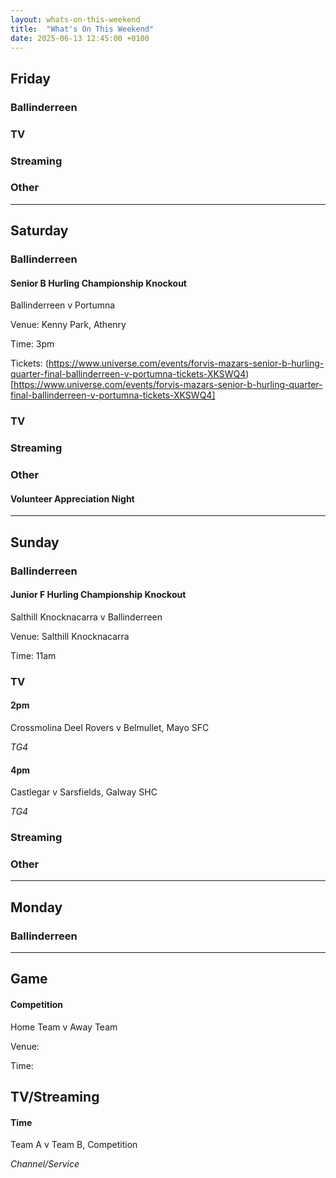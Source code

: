 ```yaml
---
layout: whats-on-this-weekend
title:  "What's On This Weekend"
date: 2025-06-13 12:45:00 +0100
---
```


## Friday

### Ballinderreen

### TV

### Streaming

### Other

---

## Saturday

### Ballinderreen

#### Senior B Hurling Championship Knockout

Ballinderreen v Portumna

Venue: Kenny Park, Athenry

Time: 3pm

Tickets: (https://www.universe.com/events/forvis-mazars-senior-b-hurling-quarter-final-ballinderreen-v-portumna-tickets-XKSWQ4)[https://www.universe.com/events/forvis-mazars-senior-b-hurling-quarter-final-ballinderreen-v-portumna-tickets-XKSWQ4]


### TV

### Streaming

### Other

#### Volunteer Appreciation Night



---

## Sunday

### Ballinderreen

#### Junior F Hurling Championship Knockout

Salthill Knocknacarra v Ballinderreen

Venue: Salthill Knocknacarra

Time: 11am

### TV

#### 2pm

Crossmolina Deel Rovers v Belmullet, Mayo SFC

*TG4*

#### 4pm

Castlegar v Sarsfields, Galway SHC

*TG4*

### Streaming

### Other

---

## Monday

### Ballinderreen

---

## Game

#### Competition

Home Team v Away Team

Venue: 

Time: 

## TV/Streaming

#### Time

Team A v Team B, Competition

*Channel/Service*